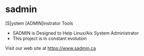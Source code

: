 # sadmin
[S]ystem [ADMIN]instrator Tools
* SADMIN is Designed to Help Linux/Aix System Administrator
* This project is in constant evolution

Visit our web site at https://www.sadmin.ca
